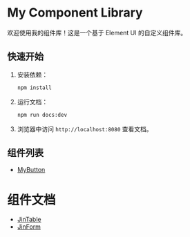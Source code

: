 # My Component Library

欢迎使用我的组件库！这是一个基于 Element UI 的自定义组件库。

## 快速开始

1. 安装依赖：

   ```bash
   npm install
   ```

2. 运行文档：

   ```bash
   npm run docs:dev
   ```

3. 浏览器中访问 `http://localhost:8080` 查看文档。

## 组件列表

- [MyButton](./components/my-button.md)

# 组件文档

- [JinTable](./components/JinTable.md)
- [JinForm](./components/JinForm.md)
